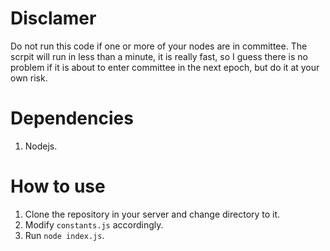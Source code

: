 # Disclamer
Do not run this code if one or more of your nodes are in committee. The scrpit will run in less than a minute, it is really fast, so I guess there is no problem if it is about to enter committee in the next epoch, but do it at your own risk.

# Dependencies
1. Nodejs.

# How to use

1. Clone the repository in your server and change directory to it.
1. Modify `constants.js` accordingly.
1. Run `node index.js`.
